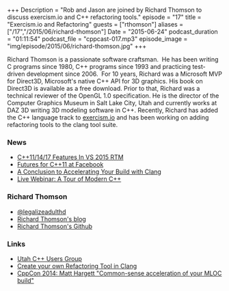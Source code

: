 +++
Description = "Rob and Jason are joined by Richard Thomson to discuss exercism.io and C++ refactoring tools."
episode = "17"
title = "Exercism.io and Refactoring"
guests = ["rthomson"]
aliases = ["/17","/2015/06/richard-thomson"]
Date = "2015-06-24"
podcast_duration = "01:11:54"
podcast_file = "cppcast-017.mp3"
episode_image = "img/episode/2015/06/richard-thomson.jpg"
+++

Richard Thomson is a passionate software craftsman.  He has been
writing C programs since 1980, C++ programs since 1993 and practicing
test-driven development since 2006.  For 10 years, Richard was a
Microsoft MVP for Direct3D, Microsoft's native C++ API for 3D graphics.
His book on Direct3D is available as a free download. Prior to that,
Richard was a technical reviewer of the OpenGL 1.0 specification. He is
the director of the Computer Graphics Museum in Salt Lake City, Utah
and currently works at DAZ 3D writing 3D modeling software in C++.
Recently, Richard has added the C++ language track to [exercism.io](http://exercism.io/) and
has been working on adding refactoring tools to the clang tool suite.

### News ###

 - [C++11/14/17 Features In VS 2015 RTM](http://blogs.msdn.com/b/vcblog/archive/2015/06/19/c-11-14-17-features-in-vs-2015-rtm.aspx)
 - [Futures for C++11 at Facebook](http://www.reddit.com/r/cpp/comments/3afcpm/futures_for_c11_at_facebook/)
 - [A Conclusion to Accelerating Your Build with Clang](http://blogs.s-osg.org/a-conclusion-to-accelerating-your-build-with-clang/)
 - [Live Webinar: A Tour of Modern C++](http://info.jetbrains.com/Cplusplus-Webinar-July2015-session2-registration.html)
 
### Richard Thomson ###

 - [@legalizeadulthd](https://twitter.com/legalizeadulthd)
 - [Richard Thomson's blog](https://legalizeadulthood.wordpress.com/)
 - [Richard Thomson's Github](https://github.com/LegalizeAdulthood)

### Links ###

 - [Utah C++ Users Group](https://utahcpp.wordpress.com/)
 - [Create your own Refactoring Tool in Clang](https://www.youtube.com/watch?v=8PndHo7jjHk)
 - [CppCon 2014: Matt Hargett "Common-sense acceleration of your MLOC build"](https://www.youtube.com/watch?v=t4M3yG1dWho)


